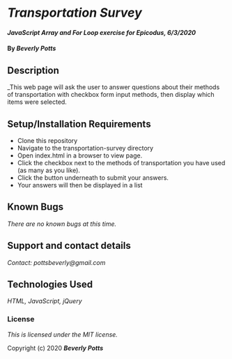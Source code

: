 # _Transportation Survey_

#### _JavaScript Array and For Loop exercise for Epicodus, 6/3/2020_

#### By _**Beverly Potts**_

## Description

_This web page will ask the user to answer questions about their methods of transportation with checkbox form input methods, then display which items were selected.
## Setup/Installation Requirements

* Clone this repository
* Navigate to the transportation-survey directory
* Open index.html in a browser to view page.
* Click the checkbox next to the methods of transportation you have used (as many as you like).
* Click the button underneath to submit your answers.
* Your answers will then be displayed in a list



## Known Bugs

_There are no known bugs at this time._

## Support and contact details

_Contact: pottsbeverly@gmail.com_

## Technologies Used

_HTML, JavaScript, jQuery_

### License

*This is licensed under the MIT license.*

Copyright (c) 2020  **_Beverly Potts_**